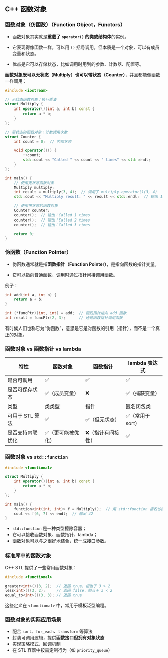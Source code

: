 ## C++ 函数对象

### 函数对象（仿函数）（Function Object，Functors）

- 函数对象其实就是**重载了 `operator()` 的类或结构体**的实例。

- 它表现得像函数一样，可以用 `()` 括号调用，但本质是一个对象，可以有成员变量和状态。

- 优点是它可以存储状态，比如调用时用到的参数、计数器、配置等。

**函数对象既可以无状态（Multiply）也可以带状态（Counter）**，并且都能像函数一样调用：

```cpp
#include <iostream>

// 无状态函数对象：执行乘法
struct Multiply {
    int operator()(int a, int b) const {
        return a * b;
    }
};

// 带状态的函数对象：计数调用次数
struct Counter {
    int count = 0;  // 内部状态

    void operator()() {
        ++count;
        std::cout << "Called " << count << " times" << std::endl;
    }
};

int main() {
    // 使用无状态函数对象
    Multiply multiply;
    int result = multiply(3, 4);  // 调用了 multiply.operator()(3, 4)
    std::cout << "Multiply result: " << result << std::endl;  // 输出 12

    // 使用带状态的函数对象
    Counter counter;
    counter();  // 输出：Called 1 times
    counter();  // 输出：Called 2 times
    counter();  // 输出：Called 3 times

    return 0;
}
```

### 伪函数（Function Pointer）

- 伪函数通常就是指**函数指针（Function Pointer）**，是指向函数的指针变量。

- 它可以指向普通函数，调用时通过指针间接调用函数。

例子：

```cpp
int add(int a, int b) {
    return a + b;
}

int (*funcPtr)(int, int) = add;  // 函数指针指向 add 函数
int result = funcPtr(2, 3);      // 通过函数指针调用函数
```

有时候人们也称它为“伪函数”，意思是它是对函数的引用（指针），而不是一个真正的对象。

### 函数对象 vs 函数指针 vs lambda

| 特性             | 函数对象          | 函数指针          | lambda 表达式    |
| ---------------- | ----------------- | ----------------- | ---------------- |
| 是否可调用       | ✅                 | ✅                 | ✅                |
| 是否可保存状态   | ✅（成员变量）     | ❌                 | ✅（捕获变量）    |
| 类型             | 类类型            | 指针              | 匿名闭包类       |
| 可用于 STL 算法  | ✅                 | ✅（但无状态）     | ✅（常用于 sort） |
| 是否支持内联优化 | ✅（更可能被优化） | ❌（指针有间接性） | ✅                |

### 函数对象 vs `std::function`

```cpp
#include <functional>

struct Multiply {
    int operator()(int a, int b) const {
        return a * b;
    }
};

int main() {
    function<int(int, int)> f = Multiply();  // 用 std::function 接收仿函数
    cout << f(6, 7) << endl;  // 输出 42
}
```

- `std::function` 是一种类型擦除容器；
- 它可以接收函数对象、函数指针、lambda；
- 函数对象可以与之很好地结合，统一成接口参数。

### 标准库中的函数对象

C++ STL 提供了一些常用函数对象：

```cpp
#include <functional>

greater<int>()(3, 2);  // 返回 true，相当于 3 > 2
less<int>()(3, 2);     // 返回 false，相当于 3 < 2
equal_to<int>()(3, 3); // 返回 true
```

这些定义在 `<functional>` 中，常用于模板泛型编程。

### 函数对象的实际应用场景

- 配合 `sort`、`for_each`、`transform` 等算法
- 封装可调用逻辑，提供**函数接口但拥有对象状态**
- 实现策略模式、回调机制
- 在 STL 容器中按需定制行为（如 `priority_queue`）